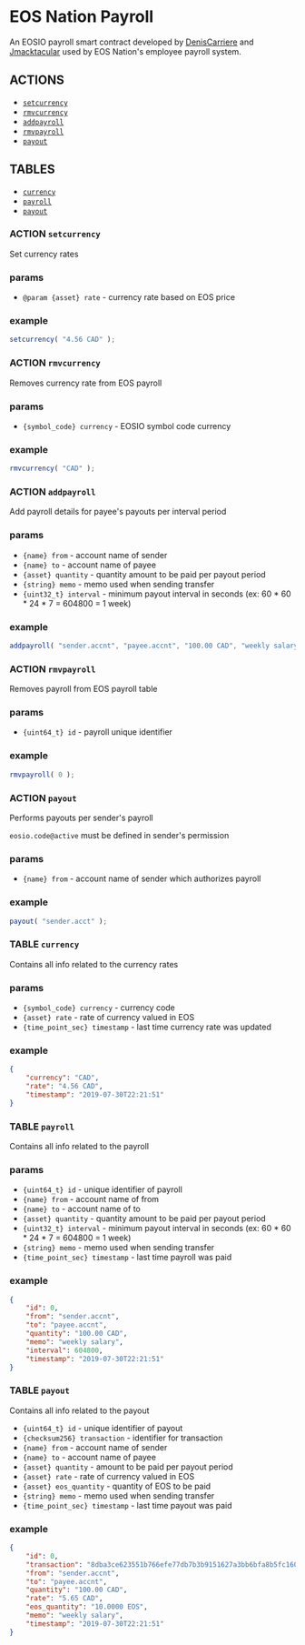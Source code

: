 # EOS Nation Payroll

An EOSIO payroll smart contract developed by [DenisCarriere](https://github.com/DenisCarriere) and [Jmacktacular](https://github.com/Jmacktacular) used by EOS Nation's employee payroll system.

## ACTIONS

- [`setcurrency`](#action-setcurrency)
- [`rmvcurrency`](#action-rmvcurrency)
- [`addpayroll`](#action-addpayroll)
- [`rmvpayroll`](#action-rmvpayroll)
- [`payout`](#action-payout)

## TABLES


- [`currency`](#table-currency)
- [`payroll`](#table-payroll)
- [`payout`](#table-payout)



### ACTION `setcurrency`

Set currency rates

### params

- `@param {asset} rate` - currency rate based on EOS price

### example

```js
setcurrency( "4.56 CAD" );
```

### ACTION `rmvcurrency`

Removes currency rate from EOS payroll

### params

- `{symbol_code} currency` - EOSIO symbol code currency

### example

```js
rmvcurrency( "CAD" );
```

### ACTION `addpayroll`

Add payroll details for payee's payouts per interval period

### params

- `{name} from` - account name of sender
- `{name} to` - account name of payee
- `{asset} quantity` - quantity amount to be paid per payout period
- `{string} memo` - memo used when sending transfer
- `{uint32_t} interval` - minimum payout interval in seconds (ex: 60 * 60 * 24 * 7 = 604800 = 1 week)

### example

```js
addpayroll( "sender.accnt", "payee.accnt", "100.00 CAD", "weekly salary", 604800 );
```

### ACTION `rmvpayroll`

Removes payroll from EOS payroll table

### params

- `{uint64_t} id` - payroll unique identifier

### example

```js
rmvpayroll( 0 );
```

### ACTION `payout`

Performs payouts per sender's payroll

`eosio.code@active` must be defined in sender's permission

### params

- `{name} from` - account name of sender which authorizes payroll

### example

```js
payout( "sender.acct" );
```


### TABLE `currency`

Contains all info related to the currency rates

### params

- `{symbol_code} currency` - currency code
- `{asset} rate` - rate of currency valued in EOS
- `{time_point_sec} timestamp` - last time currency rate was updated

### example

```json
{
    "currency": "CAD",
    "rate": "4.56 CAD",
    "timestamp": "2019-07-30T22:21:51"
}
```

### TABLE `payroll`

Contains all info related to the payroll

### params

- `{uint64_t} id` - unique identifier of payroll
- `{name} from` - account name of from
- `{name} to` - account name of to
- `{asset} quantity` - quantity amount to be paid per payout period
- `{uint32_t} interval` - minimum payout interval in seconds (ex: 60 * 60 * 24 * 7 = 604800 = 1 week)
- `{string} memo` - memo used when sending transfer
- `{time_point_sec} timestamp` - last time payroll was paid

### example

```json
{
    "id": 0,
    "from": "sender.accnt",
    "to": "payee.accnt",
    "quantity": "100.00 CAD",
    "memo": "weekly salary",
    "interval": 604800,
    "timestamp": "2019-07-30T22:21:51"
}
```

### TABLE `payout`

Contains all info related to the payout

- `{uint64_t} id` - unique identifier of payout
- `{checksum256} transaction` - identifier for transaction
- `{name} from` - account name of sender
- `{name} to` - account name of payee
- `{asset} quantity` - amount to be paid per payout period
- `{asset} rate` - rate of currency valued in EOS
- `{asset} eos_quantity` - quantity of EOS to be paid
- `{string} memo` - memo used when sending transfer
- `{time_point_sec} timestamp` - last time payout was paid


### example

```json
{
    "id": 0,
    "transaction": "8dba3ce623551b766efe77db7b3b9151627a3bb6bfa8b5fc1609ad8a152c83bd",
    "from": "sender.accnt",
    "to": "payee.accnt",
    "quantity": "100.00 CAD",
    "rate": "5.65 CAD",
    "eos_quantity": "10.0000 EOS",
    "memo": "weekly salary",
    "timestamp": "2019-07-30T22:21:51"
}
```
